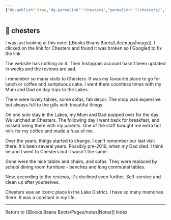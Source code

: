 ```yaml
---
{"dg-publish":true,"dg-permalink":"chesters","permalink":"/chesters/","dgPassFrontmatter":true}
---
```



## 🌿 chesters

I was just looking at this note: [[Books Beans Boots/Life/mugs\|mugs]]. I clicked on the link for Chesters and found it was broken so I Googled to fix the link.

The website has nothing on it. Their Instagram account hasn't been updated in weeks and the reviews are sad.

I remember so many visits to Chesters. It was my favourite place to go for lunch or coffee and sumptuous cake. I went there countless times with my Mum and Dad on day trips to the Lakes. 

There were lovely tables, some sofas, fab decor. The shop was expensive but always full to the gills with beautiful things.

On one solo stay in the Lakes, my Mum and Dad popped over for the day. We lunched at Chesters. The following day I went back for breakfast, and missed being there with my parents. One of the staff brought me extra hot milk for my coffee and made a fuss of me.

Over the years, things started to change. I can't remember our last visit there. It's been several years. Possibly pre-2016, when my Dad died. I think he and I went to Chesters but it wasn't the same.

Gone were the nice tables and chairs, and sofas. They were replaced by school dining room furniture - benches and long communal tables. 

Now, according to the reviews, it's declined even further. Self-service and clean up after yourselves.

Chesters was an iconic place in the Lake District. I have so many memories there. It was a constant in my life. 

---

Return to [[Books Beans Boots/Pages/notes\|Notes]] Index